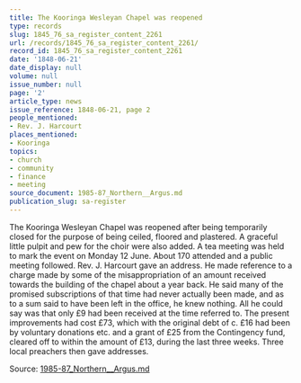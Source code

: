 ```yaml
---
title: The Kooringa Wesleyan Chapel was reopened
type: records
slug: 1845_76_sa_register_content_2261
url: /records/1845_76_sa_register_content_2261/
record_id: 1845_76_sa_register_content_2261
date: '1848-06-21'
date_display: null
volume: null
issue_number: null
page: '2'
article_type: news
issue_reference: 1848-06-21, page 2
people_mentioned:
- Rev. J. Harcourt
places_mentioned:
- Kooringa
topics:
- church
- community
- finance
- meeting
source_document: 1985-87_Northern__Argus.md
publication_slug: sa-register
---
```


The Kooringa Wesleyan Chapel was reopened after being temporarily closed for the purpose of being ceiled, floored and plastered.    A graceful little pulpit and pew for the choir were also added.  A tea meeting was held to mark the event on Monday 12 June.  About 170 attended and a public meeting followed.  Rev. J. Harcourt gave an address.  He made reference to a charge made by some of the misappropriation of an amount received towards the building of the chapel about a year back.  He said many of the promised subscriptions of that time had never actually been made, and as to a sum said to have been left in the office, he knew nothing.  All he could say was that only £9 had been received at the time referred to.  The present improvements had cost £73, which with the original debt of c. £16 had been by voluntary donations etc. and a grant of £25 from the Contingency fund, cleared off to within the amount of £13, during the last three weeks.  Three local preachers then gave addresses.

Source: [1985-87_Northern__Argus.md](/downloads/markdown/1985-87_Northern__Argus.md)
